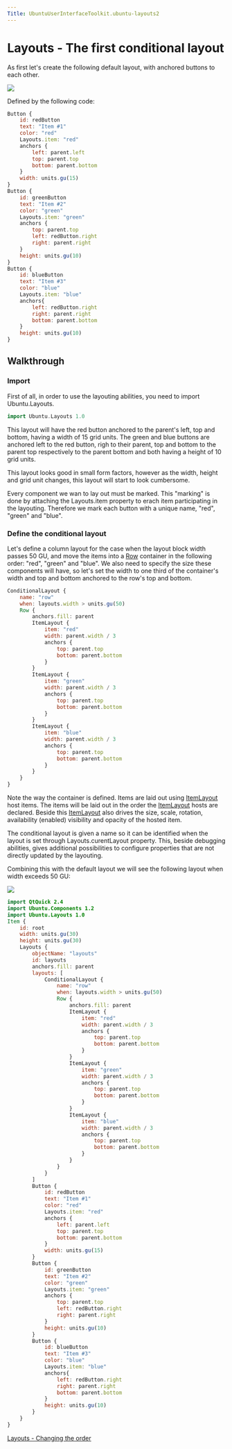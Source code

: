 ```yaml
---
Title: UbuntuUserInterfaceToolkit.ubuntu-layouts2
---
```

        
Layouts - The first conditional layout
======================================

<span class="subtitle"></span>
<span id="details"></span>
As first let's create the following default layout, with anchored buttons to each other.

![](https://developer.ubuntu.com/static/devportal_uploaded/158fd514-f46b-47e8-83a9-61f1d14f15c2-api/apps/qml/sdk-15.04.5/ubuntu-layouts2/images/default-layout.png)

Defined by the following code:

``` qml
Button {
    id: redButton
    text: "Item #1"
    color: "red"
    Layouts.item: "red"
    anchors {
        left: parent.left
        top: parent.top
        bottom: parent.bottom
    }
    width: units.gu(15)
}
Button {
    id: greenButton
    text: "Item #2"
    color: "green"
    Layouts.item: "green"
    anchors {
        top: parent.top
        left: redButton.right
        right: parent.right
    }
    height: units.gu(10)
}
Button {
    id: blueButton
    text: "Item #3"
    color: "blue"
    Layouts.item: "blue"
    anchors{
        left: redButton.right
        right: parent.right
        bottom: parent.bottom
    }
    height: units.gu(10)
}
```

<span id="walkthrough"></span>
Walkthrough
-----------

<span id="import"></span>
### Import

First of all, in order to use the layouting abilities, you need to import Ubuntu.Layouts.

``` cpp
import Ubuntu.Layouts 1.0
```

This layout will have the red button anchored to the parent's left, top and bottom, having a width of 15 grid units. The green and blue buttons are anchored left to the red button, righ to their parent, top and bottom to the parent top respectively to the parent bottom and both having a height of 10 grid units.

This layout looks good in small form factors, however as the width, height and grid unit changes, this layout will start to look cumbersome.

Every component we wan to lay out must be marked. This "marking" is done by attaching the Layouts.item property to erach item participating in the layouting. Therefore we mark each button with a unique name, "red", "green" and "blue".

<span id="define-the-conditional-layout"></span>
### Define the conditional layout

Let's define a column layout for the case when the layout block width passes 50 GU, and move the items into a [Row](http://qt-project.org/doc/qt-5.0/qtquick/qml-qtquick2-row.html) container in the following order: "red", "green" and "blue". We also need to specify the size these components will have, so let's set the width to one third of the container's width and top and bottom anchored to the row's top and bottom.

``` qml
ConditionalLayout {
    name: "row"
    when: layouts.width > units.gu(50)
    Row {
        anchors.fill: parent
        ItemLayout {
            item: "red"
            width: parent.width / 3
            anchors {
                top: parent.top
                bottom: parent.bottom
            }
        }
        ItemLayout {
            item: "green"
            width: parent.width / 3
            anchors {
                top: parent.top
                bottom: parent.bottom
            }
        }
        ItemLayout {
            item: "blue"
            width: parent.width / 3
            anchors {
                top: parent.top
                bottom: parent.bottom
            }
        }
    }
}
```

Note the way the container is defined. Items are laid out using [ItemLayout](../Ubuntu.Layouts.ItemLayout.md) host items. The items will be laid out in the order the [ItemLayout](../Ubuntu.Layouts.ItemLayout.md) hosts are declared. Beside this [ItemLayout](../Ubuntu.Layouts.ItemLayout.md) also drives the size, scale, rotation, availability (enabled) visibility and opacity of the hosted item.

The conditional layout is given a name so it can be identified when the layout is set through Layouts.curentLayout property. This, beside debugging abilities, gives additional possibilities to configure properties that are not directly updated by the layouting.

Combining this with the default layout we will see the following layout when width exceeds 50 GU:

![](https://developer.ubuntu.com/static/devportal_uploaded/43f19fa2-2f5f-42c7-8e67-6e5df534e941-api/apps/qml/sdk-15.04.5/ubuntu-layouts2/images/layout1.png)

``` qml
import QtQuick 2.4
import Ubuntu.Components 1.2
import Ubuntu.Layouts 1.0
Item {
    id: root
    width: units.gu(30)
    height: units.gu(30)
    Layouts {
        objectName: "layouts"
        id: layouts
        anchors.fill: parent
        layouts: [
            ConditionalLayout {
                name: "row"
                when: layouts.width > units.gu(50)
                Row {
                    anchors.fill: parent
                    ItemLayout {
                        item: "red"
                        width: parent.width / 3
                        anchors {
                            top: parent.top
                            bottom: parent.bottom
                        }
                    }
                    ItemLayout {
                        item: "green"
                        width: parent.width / 3
                        anchors {
                            top: parent.top
                            bottom: parent.bottom
                        }
                    }
                    ItemLayout {
                        item: "blue"
                        width: parent.width / 3
                        anchors {
                            top: parent.top
                            bottom: parent.bottom
                        }
                    }
                }
            }
        ]
        Button {
            id: redButton
            text: "Item #1"
            color: "red"
            Layouts.item: "red"
            anchors {
                left: parent.left
                top: parent.top
                bottom: parent.bottom
            }
            width: units.gu(15)
        }
        Button {
            id: greenButton
            text: "Item #2"
            color: "green"
            Layouts.item: "green"
            anchors {
                top: parent.top
                left: redButton.right
                right: parent.right
            }
            height: units.gu(10)
        }
        Button {
            id: blueButton
            text: "Item #3"
            color: "blue"
            Layouts.item: "blue"
            anchors{
                left: redButton.right
                right: parent.right
                bottom: parent.bottom
            }
            height: units.gu(10)
        }
    }
}
```

<a href="UbuntuUserInterfaceToolkit.ubuntu-layouts3.md" class="nextPage">Layouts - Changing the order</a>


